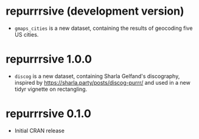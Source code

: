 # repurrrsive (development version)

* `gmaps_cities` is a new dataset, containing the results of geocoding five
  US cities.

# repurrrsive 1.0.0

* `discog` is a new dataset, containing Sharla Gelfand's discography, inspired
  by <https://sharla.party/posts/discog-purrr/> and used in a new tidyr
  vignette on rectangling.

# repurrrsive 0.1.0

* Initial CRAN release
